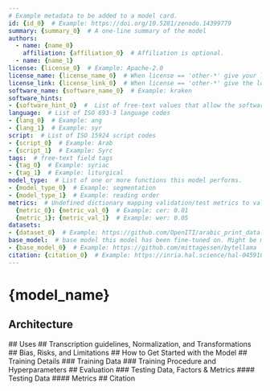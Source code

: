 ```yaml
---
# Example metadata to be added to a model card.
id: {id_0}  # Example: https://doi.org/10.5281/zenodo.14399779
summary: {summary_0}  # A one-line summary of the model
authors:
  - name: {name_0}
    affiliation: {affiliation_0}  # Affiliation is optional.
  - name: {name_1}
license: {license_0}  # Example: Apache-2.0
license_name: {license_name_0}  # When license == 'other-*' give your license name here
license_link: {license_link_0}  # When license == 'other-*' give the location of the full license text here.
software_name: {software_name_0}  # Example: kraken
software_hints:
- {software_hint_0}  #  List of free-text values that allow the software to determine compatibility, e.g. minimum version numbers or segmentation types.
language:  # List of ISO 693-3 language codes
- {lang_0}  # Example: ang
- {lang_1}  # Example: syr
script:  # List of ISO 15924 script codes
- {script_0}  # Example: Arab
- {script_1}  # Example: Syrc
tags:  # free-text field tags
- {tag_0}  # Example: syriac
- {tag_1}  # Example: liturgical
model_type:  # List of one or more functions this model performs. 
- {model_type_0}  # Example: segmentation
- {model_type_1}  # Example: reading order
metrics:  # Undefined dictionary mapping validation/test metrics to values
  {metric_0}: {metric_val_0}  # Example: cer: 0.01
  {metric_1}: {metric_val_1}  # Example: wer: 0.05
datasets:
- {dataset_0}  # Example: https://github.com/OpenITI/arabic_print_data.git
base_model:  # base model this model has been fine-tuned on. Might be more than one. Should be PIDs/URLs
- {base_model_0}  # Example: https://github.com/mittagessen/bytellama
citation: {citation_0}  # Example: https://inria.hal.science/hal-04591043
---
```

# {model_name}

<!-- Here should be a summary of the model and what it does. -->

## Architecture

<!-- An explanation of the model architecture if it is novel or not part of an established ATR software --!>

## Uses

<!-- A description of what this model can be used for, e.g. if it is a generalized recognition model or for a particular document/hand --!>

## Transcription guidelines, Normalization, and Transformations 

<!-- An optional section describing the rules employed during transcription and any algorithmic transformations of the text --!>

## Bias, Risks, and Limitations

<!--A short discussion about biases and limitations of the model. --!>

## How to Get Started with the Model

<!-- An optional quickstart on how the model can be used with the software it's been designed for. --!>

## Training Details

### Training Data

<!-- Details about the training data --!>

### Training Procedure and Hyperparameters

<!-- A short summary of the training hyperparameters --!>

## Evaluation

### Testing Data, Factors & Metrics

<!-- Details about the testing data and metrics computed on them. --!>

#### Testing Data

#### Metrics

## Citation

<!-- An optional citation if the model is associated with any publication --!>


